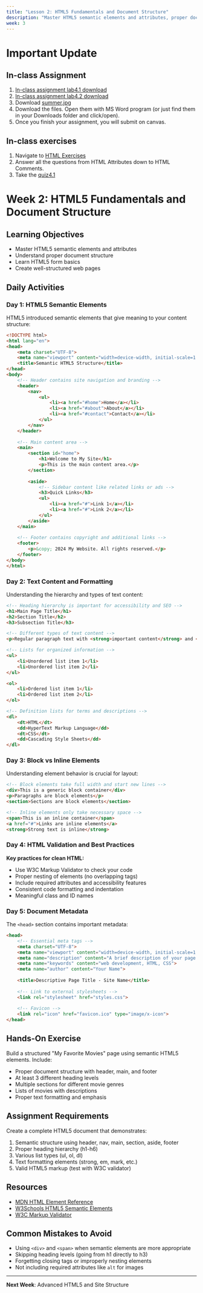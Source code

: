 ```yaml
---
title: "Lesson 2: HTML5 Fundamentals and Document Structure"
description: "Master HTML5 semantic elements and attributes, proper document structure, and create well-structured web pages"
week: 3
---
```

# Important Update

## In-class Assignment
1. [In-class assignment lab4.1 download](http://192.168.1.28:3000/ClassroomResources/ClassServerResources/src/branch/main/labs/first-html-page/students/lab4.1.docx)
1. [In-class assignment lab4.2 download](http://192.168.1.28:3000/ClassroomResources/ClassServerResources/src/branch/main/labs/first-html-page/students/lab4.2.docx)
1. Download [summer.jpg](/images/summer.jpg)
1. Download the files. Open them with MS Word program (or just find them in your Downloads folder and click/open).
1. Once you finish your assignment, you will submit on canvas.

## In-class exercises

1. Navigate to [HTML Exercises](http://w3schools.com/html/exercise.html)
1. Answer all the questions from HTML Attributes down to HTML Comments.
1. Take the [quiz4.1](https://canvas.ed/courses/49921000000105/quizzes/49921000000595?module_item_id=49921000004626)


# Week 2: HTML5 Fundamentals and Document Structure

## Learning Objectives
- Master HTML5 semantic elements and attributes
- Understand proper document structure
- Learn HTML5 form basics
- Create well-structured web pages

## Daily Activities

### Day 1: HTML5 Semantic Elements

HTML5 introduced semantic elements that give meaning to your content structure:

```html
<!DOCTYPE html>
<html lang="en">
<head>
    <meta charset="UTF-8">
    <meta name="viewport" content="width=device-width, initial-scale=1.0">
    <title>Semantic HTML5 Structure</title>
</head>
<body>
    <!-- Header contains site navigation and branding -->
    <header>
        <nav>
            <ul>
                <li><a href="#home">Home</a></li>
                <li><a href="#about">About</a></li>
                <li><a href="#contact">Contact</a></li>
            </ul>
        </nav>
    </header>
    
    <!-- Main content area -->
    <main>
        <section id="home">
            <h1>Welcome to My Site</h1>
            <p>This is the main content area.</p>
        </section>
        
        <aside>
            <!-- Sidebar content like related links or ads -->
            <h3>Quick Links</h3>
            <ul>
                <li><a href="#">Link 1</a></li>
                <li><a href="#">Link 2</a></li>
            </ul>
        </aside>
    </main>
    
    <!-- Footer contains copyright and additional links -->
    <footer>
        <p>&copy; 2024 My Website. All rights reserved.</p>
    </footer>
</body>
</html>
```

### Day 2: Text Content and Formatting

Understanding the hierarchy and types of text content:

```html
<!-- Heading hierarchy is important for accessibility and SEO -->
<h1>Main Page Title</h1>
<h2>Section Title</h2>
<h3>Subsection Title</h3>

<!-- Different types of text content -->
<p>Regular paragraph text with <strong>important content</strong> and <em>emphasized text</em>.</p>

<!-- Lists for organized information -->
<ul>
    <li>Unordered list item 1</li>
    <li>Unordered list item 2</li>
</ul>

<ol>
    <li>Ordered list item 1</li>
    <li>Ordered list item 2</li>
</ol>

<!-- Definition lists for terms and descriptions -->
<dl>
    <dt>HTML</dt>
    <dd>HyperText Markup Language</dd>
    <dt>CSS</dt>
    <dd>Cascading Style Sheets</dd>
</dl>
```

### Day 3: Block vs Inline Elements

Understanding element behavior is crucial for layout:

```html
<!-- Block elements take full width and start new lines -->
<div>This is a generic block container</div>
<p>Paragraphs are block elements</p>
<section>Sections are block elements</section>

<!-- Inline elements only take necessary space -->
<span>This is an inline container</span>
<a href="#">Links are inline elements</a>
<strong>Strong text is inline</strong>
```

### Day 4: HTML Validation and Best Practices

**Key practices for clean HTML:**
- Use W3C Markup Validator to check your code
- Proper nesting of elements (no overlapping tags)
- Include required attributes and accessibility features
- Consistent code formatting and indentation
- Meaningful class and ID names

### Day 5: Document Metadata

The `<head>` section contains important metadata:

```html
<head>
    <!-- Essential meta tags -->
    <meta charset="UTF-8">
    <meta name="viewport" content="width=device-width, initial-scale=1.0">
    <meta name="description" content="A brief description of your page for search engines">
    <meta name="keywords" content="web development, HTML, CSS">
    <meta name="author" content="Your Name">
    
    <title>Descriptive Page Title - Site Name</title>
    
    <!-- Link to external stylesheets -->
    <link rel="stylesheet" href="styles.css">
    
    <!-- Favicon -->
    <link rel="icon" href="favicon.ico" type="image/x-icon">
</head>
```

## Hands-On Exercise

Build a structured "My Favorite Movies" page using semantic HTML5 elements. Include:
- Proper document structure with header, main, and footer
- At least 3 different heading levels
- Multiple sections for different movie genres
- Lists of movies with descriptions
- Proper text formatting and emphasis

## Assignment Requirements

Create a complete HTML5 document that demonstrates:
1. Semantic structure using header, nav, main, section, aside, footer
2. Proper heading hierarchy (h1-h6)
3. Various list types (ul, ol, dl)
4. Text formatting elements (strong, em, mark, etc.)
5. Valid HTML5 markup (test with W3C validator)

## Resources
- [MDN HTML Element Reference](https://developer.mozilla.org/en-US/docs/Web/HTML/Element)
- [W3Schools HTML5 Semantic Elements](https://www.w3schools.com/html/html5_semantic_elements.asp)
- [W3C Markup Validator](https://validator.w3.org/)

## Common Mistakes to Avoid
- Using `<div>` and `<span>` when semantic elements are more appropriate
- Skipping heading levels (going from h1 directly to h3)
- Forgetting closing tags or improperly nesting elements
- Not including required attributes like `alt` for images

---

**Next Week**: Advanced HTML5 and Site Structure